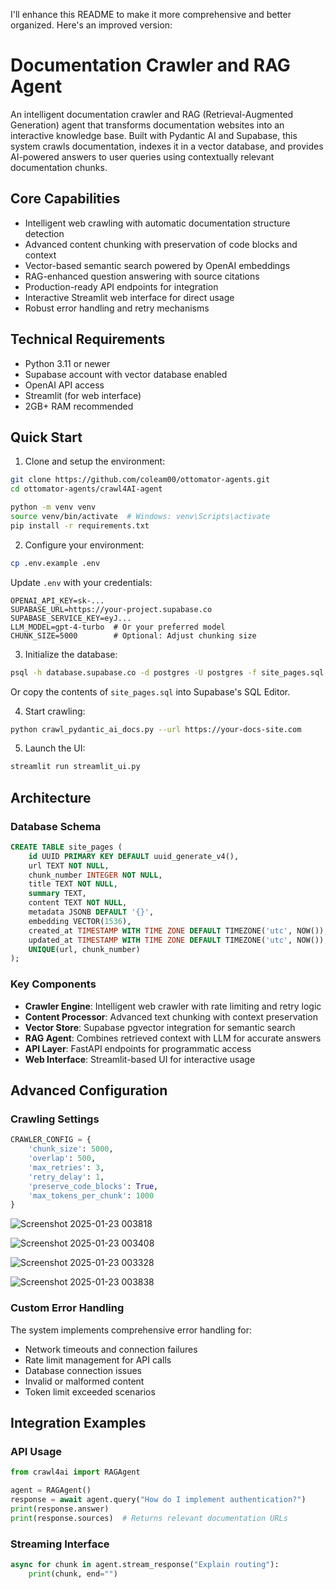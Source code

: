I'll enhance this README to make it more comprehensive and better organized. Here's an improved version:

# Documentation Crawler and RAG Agent

An intelligent documentation crawler and RAG (Retrieval-Augmented Generation) agent that transforms documentation websites into an interactive knowledge base. Built with Pydantic AI and Supabase, this system crawls documentation, indexes it in a vector database, and provides AI-powered answers to user queries using contextually relevant documentation chunks.

## Core Capabilities

- Intelligent web crawling with automatic documentation structure detection
- Advanced content chunking with preservation of code blocks and context
- Vector-based semantic search powered by OpenAI embeddings 
- RAG-enhanced question answering with source citations
- Production-ready API endpoints for integration
- Interactive Streamlit web interface for direct usage
- Robust error handling and retry mechanisms

## Technical Requirements

- Python 3.11 or newer
- Supabase account with vector database enabled
- OpenAI API access
- Streamlit (for web interface)
- 2GB+ RAM recommended

## Quick Start

1. Clone and setup the environment:
```bash
git clone https://github.com/coleam00/ottomator-agents.git
cd ottomator-agents/crawl4AI-agent

python -m venv venv
source venv/bin/activate  # Windows: venv\Scripts\activate
pip install -r requirements.txt
```

2. Configure your environment:
```bash
cp .env.example .env
```

Update `.env` with your credentials:
```env
OPENAI_API_KEY=sk-...
SUPABASE_URL=https://your-project.supabase.co
SUPABASE_SERVICE_KEY=eyJ...
LLM_MODEL=gpt-4-turbo  # Or your preferred model
CHUNK_SIZE=5000        # Optional: Adjust chunking size
```

3. Initialize the database:
```bash
psql -h database.supabase.co -d postgres -U postgres -f site_pages.sql
```
Or copy the contents of `site_pages.sql` into Supabase's SQL Editor.

4. Start crawling:
```bash
python crawl_pydantic_ai_docs.py --url https://your-docs-site.com
```

5. Launch the UI:
```bash
streamlit run streamlit_ui.py
```

## Architecture

### Database Schema
```sql
CREATE TABLE site_pages (
    id UUID PRIMARY KEY DEFAULT uuid_generate_v4(),
    url TEXT NOT NULL,
    chunk_number INTEGER NOT NULL,
    title TEXT NOT NULL,
    summary TEXT,
    content TEXT NOT NULL,
    metadata JSONB DEFAULT '{}',
    embedding VECTOR(1536),
    created_at TIMESTAMP WITH TIME ZONE DEFAULT TIMEZONE('utc', NOW()),
    updated_at TIMESTAMP WITH TIME ZONE DEFAULT TIMEZONE('utc', NOW()),
    UNIQUE(url, chunk_number)
);
```

### Key Components

- **Crawler Engine**: Intelligent web crawler with rate limiting and retry logic
- **Content Processor**: Advanced text chunking with context preservation
- **Vector Store**: Supabase pgvector integration for semantic search
- **RAG Agent**: Combines retrieved context with LLM for accurate answers
- **API Layer**: FastAPI endpoints for programmatic access
- **Web Interface**: Streamlit-based UI for interactive usage

## Advanced Configuration

### Crawling Settings
```python
CRAWLER_CONFIG = {
    'chunk_size': 5000,
    'overlap': 500,
    'max_retries': 3,
    'retry_delay': 1,
    'preserve_code_blocks': True,
    'max_tokens_per_chunk': 1000
}
```
![Screenshot 2025-01-23 003818](https://github.com/user-attachments/assets/be2a09ae-2125-49e1-8ce0-764b027a93bc)

![Screenshot 2025-01-23 003408](https://github.com/user-attachments/assets/e576198e-aa54-43a7-bb4d-c7ef5e983a02)

![Screenshot 2025-01-23 003328](https://github.com/user-attachments/assets/d77a7c2d-1e4f-4645-a7c6-5cb7739d625f)

![Screenshot 2025-01-23 003838](https://github.com/user-attachments/assets/eb254219-a3f0-44a0-9d18-c315b7b113f8)

### Custom Error Handling
The system implements comprehensive error handling for:
- Network timeouts and connection failures
- Rate limit management for API calls
- Database connection issues
- Invalid or malformed content
- Token limit exceeded scenarios

## Integration Examples

### API Usage
```python
from crawl4ai import RAGAgent

agent = RAGAgent()
response = await agent.query("How do I implement authentication?")
print(response.answer)
print(response.sources)  # Returns relevant documentation URLs
```

### Streaming Interface
```python
async for chunk in agent.stream_response("Explain routing"):
    print(chunk, end="")
```
